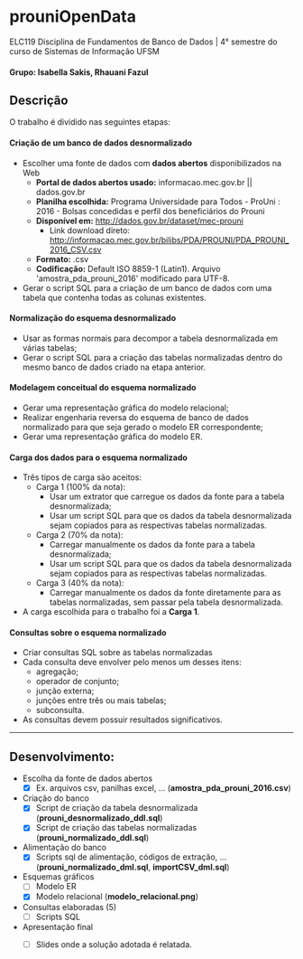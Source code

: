 # prouniOpenData
ELC119 Disciplina de Fundamentos de Banco de Dados | 4° semestre do curso de Sistemas de Informação UFSM
#### Grupo: Isabella Sakis, Rhauani Fazul

## Descrição

O trabalho é dividido nas seguintes etapas:

#### Criação de um banco de dados desnormalizado

* Escolher uma fonte de dados com **dados abertos** disponibilizados na Web
	- **Portal de dados abertos usado:** informacao.mec.gov.br || dados.gov.br 
	- **Planilha escolhida:** Programa Universidade para Todos - ProUni : 2016 - Bolsas concedidas e perfil dos beneficiários do Prouni
	- **Disponível em:** http://dados.gov.br/dataset/mec-prouni
		- Link download direto: http://informacao.mec.gov.br/bilibs/PDA/PROUNI/PDA_PROUNI_2016_CSV.csv
	- **Formato:** .csv
	- **Codificação:** Default ISO 8859-1 (Latin1). Arquivo 'amostra_pda_prouni_2016' modificado para UTF-8.
* Gerar o script SQL para a criação de um banco de dados com uma tabela que contenha todas as colunas existentes.
			
#### Normalização do esquema desnormalizado

- Usar as formas normais para decompor a tabela desnormalizada em várias tabelas;
- Gerar o script SQL para a criação das tabelas normalizadas dentro do mesmo banco de dados criado na etapa anterior.

#### Modelagem conceitual do esquema normalizado

- Gerar uma representação gráfica do modelo relacional;
- Realizar engenharia reversa do esquema de banco de dados normalizado para que seja gerado o modelo ER correspondente;
- Gerar uma representação gráfica do modelo ER.


#### Carga dos dados para o esquema normalizado

- Três tipos de carga são aceitos:
	+ Carga 1 (100% da nota):
		- Usar um extrator que carregue os dados da fonte para a tabela desnormalizada;
		- Usar um script SQL para que os dados da tabela desnormalizada sejam copiados para as respectivas tabelas normalizadas.
	+ Carga 2 (70% da nota):
		- Carregar manualmente os dados da fonte para a tabela desnormalizada;
		- Usar um script SQL para que os dados da tabela desnormalizada sejam copiados para as respectivas tabelas normalizadas.
	+ Carga 3 (40% da nota):
		- Carregar manualmente os dados da fonte diretamente para as tabelas normalizadas, sem passar pela tabela desnormalizada.
- A carga escolhida para o trabalho foi a **Carga 1**.


#### Consultas sobre o esquema normalizado

- Criar consultas SQL sobre as tabelas normalizadas
- Cada consulta deve envolver pelo menos um desses itens:
	+ agregação;
	+ operador de conjunto;
	+ junção externa;
	+ junções entre três ou mais tabelas;
	+ subconsulta.
- As consultas devem possuir resultados significativos.



-----------------------------------------------------------------

## Desenvolvimento:

- Escolha da fonte de dados abertos
	+ [x] Ex. arquivos csv, panilhas excel, ... (**amostra_pda_prouni_2016.csv**)
- Criação do banco
	+ [X] Script de criação da tabela desnormalizada (**prouni_desnormalizado_ddl.sql**)
	+ [X] Script de criação das tabelas normalizadas (**prouni_normalizado_ddl.sql**)
- Alimentação do banco
	+ [X] Scripts sql de alimentação, códigos de extração, ... (**prouni_normalizado_dml.sql**, **importCSV_dml.sql**)
- Esquemas gráficos
	+ [ ] Modelo ER
	+ [X] Modelo relacional (**modelo_relacional.png**)
- Consultas elaboradas (5)
	+ [ ] Scripts SQL
- Apresentação final
	+ [ ] Slides onde a solução adotada é relatada.


